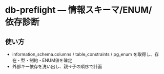 # db-preflight — 情報スキーマ/ENUM/依存診断
## 使い方
- information_schema.columns / table_constraints / pg_enum を取得し、存在・型・制約・ENUM値を確定
- 外部キー依存を洗い出し、親→子の順序で計画
